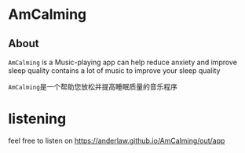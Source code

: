 # AmCalming
## About
`AmCalming` is a Music-playing app can help reduce anxiety and improve sleep quality
contains a lot of music to improve your sleep quality

`AmCalming`是一个帮助您放松并提高睡眠质量的音乐程序

# listening

feel free to listen on https://anderlaw.github.io/AmCalming/out/app
